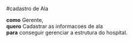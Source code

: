 #cadastro de Ala 




**como** Gerente,    
**quero** Cadastrar as informacoes de ala  
**para** conseguir gerenciar a estrutura do hospital.  

 

